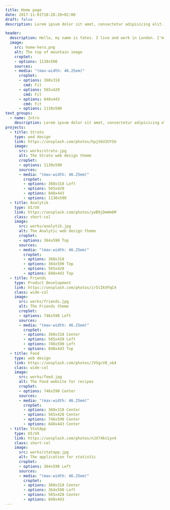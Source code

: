 ```yaml
---
title: Home page
date: 2017-11-01T18:28:28+02:00
draft: false
description: Lorem ipsum dolor sit amet, consectetur adipisicing elit. Dolor cumque magnam aliquid, explicabo amet quasi eveniet reprehenderit dolorum exercitationem maiores provident ex error, tenetur.

header:
  description: Hello, my name is Yates. I live and work in London. I'm keen on <span class="accent-text">design and photography</span>.
  image:
    src: home-hero.png
    alt: The top of mountain image
    cropSet:
    - options: 1130x500
    sources:
    - media: "(max-width: 46.25em)"
      cropSet:
      - options: 360x318
        cmd: Fit
      - options: 565x420
        cmd: Fit
      - options: 848x443
        cmd: Fit
      - options: 1130x500
text_groups:
  - name: Intro
    description: Lorem ipsum dolor sit amet, consectetur adipisicing elit. Quia esse aut, blanditiis ullam. Similique quo iusto ipsa, excepturi autem voluptate consectetur sit quae praesentium <span class="default-text bold-text">aliquam molestiae</span> minima ex perferendis aut unde tempora amet esse inventore quaerat molestias eum distinctio eligendi ducimus. Commodi voluptatem ab debitis inventore, laborum at maiores reiciendis dolor deleniti ipsam distinctio voluptas eos autem quidem a quia laboriosam similique soluta rem? Eum.
projects:
  - title: Strato
    type: wed design
    link: https://unsplash.com/photos/hpjSkU2UYSU
    image:
      src: works/strato.jpg
      alt: The Strato web design theme
      cropSet:
      - options: 1130x590
      sources:
      - media: "(max-width: 46.25em)"
        cropSet:
        - options: 360x318 Left
        - options: 565x420
        - options: 848x443
        - options: 1130x590
  - title: Analytik
    type: UI/UX
    link: https://unsplash.com/photos/yeB9jDmHm6M
    class: short-col
    image:
      src: works/analytik.jpg
      alt: The Analytic web design theme
      cropSet:
      - options: 364x590 Top
      sources:
      - media: "(max-width: 46.25em)"
        cropSet:
        - options: 360x318
        - options: 364x590 Top
        - options: 565x420
        - options: 848x443 Top
  - title: Friends
    type: Product Development
    link: https://unsplash.com/photos/ir5lIkVFqC4
    class: wide-col
    image:
      src: works/friends.jpg
      alt: The Friends theme
      cropSet:
      - options: 746x590 Left
      sources:
      - media: "(max-width: 46.25em)"
        cropSet:
        - options: 360x318 Center
        - options: 565x420 Left
        - options: 746x590 Left
        - options: 848x443 Top
  - title: Food
    type: web design
    link: https://unsplash.com/photos/JVSgcV8_vb4
    class: wide-col
    image:
      src: works/food.jpg
      alt: The Food website for recipes
      cropSet:
      - options: 746x590 Center
      sources:
      - media: "(max-width: 46.25em)"
        cropSet:
        - options: 360x318 Center
        - options: 565x420 Center
        - options: 746x590 Center
        - options: 848x443 Center
  - title: StatApp
    type: UI/UX
    link: https://unsplash.com/photos/nJX74kn1yn4
    class: short-col
    image:
      src: works/statapp.jpg
      alt: The application for statistic
      cropSet:
      - options: 364x590 Left
      sources:
      - media: "(max-width: 46.25em)"
        cropSet:
        - options: 360x318 Center
        - options: 364x590 Left
        - options: 565x420 Center
        - options: 848x443
---
```

